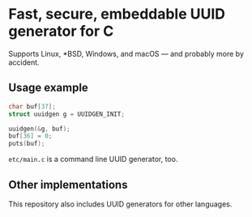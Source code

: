 # Fast, secure, embeddable UUID generator for C

Supports Linux, \*BSD, Windows, and macOS — and probably more by accident.

## Usage example

```c
char buf[37];
struct uuidgen g = UUIDGEN_INIT;

uuidgen(&g, buf);
buf[36] = 0;
puts(buf);
```

`etc/main.c` is a command line UUID generator, too.

## Other implementations

This repository also includes UUID generators for other languages.
